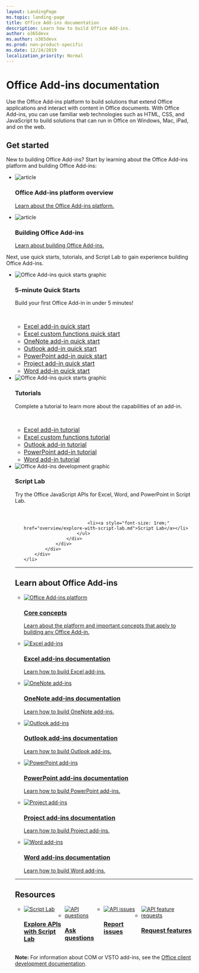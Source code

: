 ```yaml
---
layout: LandingPage
ms.topic: landing-page
title: Office Add-ins documentation
description: Learn how to build Office Add-ins.
author: o365devx
ms.author: o365devx
ms.prod: non-product-specific
ms.date: 12/24/2019
localization_priority: Normal
---
```


# Office Add-ins documentation

Use the Office Add-ins platform to build solutions that extend Office applications and interact with content in Office documents. With Office Add-ins, you can use familiar web technologies such as HTML, CSS, and JavaScript to build solutions that can run in Office on Windows, Mac, iPad, and on the web.

<h2>Get started</h2>

<p>New to building Office Add-ins? Start by learning about the Office Add-ins platform and building Office Add-ins:</p>

<ul class="panelContent cardsF cols cols3">
    <li>
        <div class="cardSize">
            <div class="cardPadding">
                <div class="card">
                    <div class="cardImageOuter">
                        <div class="cardImage">
                            <img src="images/index-landing-page/i_article.svg" alt="article" />
                        </div>
                    </div>
                    <div class="cardText">
                        <h3>Office Add-ins platform overview</h3>
                        <p><a href="overview/office-add-ins.md">Learn about the Office Add-ins platform.</a></p>
                    </div>
                </div>
            </div>
        </div>
    </li>
    <li>
        <div class="cardSize">
            <div class="cardPadding">
                <div class="card">
                    <div class="cardImageOuter">
                        <div class="cardImage">
                            <img src="images/index-landing-page/i_article.svg" alt="article" />
                        </div>
                    </div>
                    <div class="cardText">
                        <h3>Building Office Add-ins</h3>
                        <p><a href="overview/office-add-ins-fundamentals.md">Learn about building Office Add-ins.</a></p>
                    </div>
                </div>
            </div>
        </div>
    </li>
</ul>

<p>Next, use quick starts, tutorials, and Script Lab to gain experience building Office Add-ins.</p>

<ul class="cardsK panelContent cols cols3">
    <li>
        <div class="cardSize">
            <div class="cardPadding">
                <div class="card">
                    <div class="cardImageOuter">
                        <div class="cardImage bgdAccent1">
                            <img src="images/index-landing-page/get-started.svg" alt="Office Add-ins quick starts graphic" data-linktype="external" class="x-hidden-focus"/>
                        </div>
                    </div>
                    <div class="cardText">
                        <h3>5-minute Quick Starts</h3>
                        <p>Build your first Office Add-in in under 5 minutes!</p>
                        <br/>
                        <ul>
                            <li><a style="font-size: 1rem;" href="quickstarts/excel-quickstart-jquery.md">Excel add-in quick start</a></li>
                            <li><a style="font-size: 1rem;" href="quickstarts/excel-custom-functions-quickstart.md">Excel custom functions quick start</a></li>
                            <li><a style="font-size: 1rem;" href="quickstarts/onenote-quickstart.md">OneNote add-in quick start</a></li>
                            <li><a style="font-size: 1rem;" href="/outlook/add-ins/quick-start?context=office/dev/add-ins/context">Outlook add-in quick start</a></li>
                            <li><a style="font-size: 1rem;" href="quickstarts/powerpoint-quickstart.md">PowerPoint add-in quick start</a></li>
                            <li><a style="font-size: 1rem;" href="quickstarts/project-quickstart.md">Project add-in quick start</a></li>
                            <li><a style="font-size: 1rem;" href="quickstarts/word-quickstart.md">Word add-in quick start</a></li>
                        </ul>
                    </div>
                </div>
            </div>
        </div>
    </li>
    <li>
        <div class="cardSize">
            <div class="cardPadding">
                <div class="card">
                    <div class="cardImageOuter">
                        <div class="cardImage bgdAccent1">
                            <img src="images/index-landing-page/get-started-2.svg" alt="Office Add-ins quick starts graphic" data-linktype="external" class="x-hidden-focus"/>
                        </div>
                    </div>
                    <div class="cardText">
                        <h3>Tutorials</h3>
                        <p>Complete a tutorial to learn more about the capabilities of an add-in.</p>
                        <br/>
                        <ul>
                            <li><a style="font-size: 1rem;" href="tutorials/excel-tutorial.md">Excel add-in tutorial</a></li>
                            <li><a style="font-size: 1rem;" href="tutorials/excel-tutorial-create-custom-functions.md">Excel custom functions tutorial</a></li>
                            <li><a style="font-size: 1rem;" href="/outlook/add-ins/addin-tutorial?context=office/dev/add-ins/context">Outlook add-in tutorial </a></li>
                            <li><a style="font-size: 1rem;" href="tutorials/powerpoint-tutorial.md">PowerPoint add-in tutorial </a></li>
                            <li><a style="font-size: 1rem;" href="tutorials/word-tutorial.md">Word add-in tutorial </a></li>
                        </ul>
                    </div>
                </div>
            </div>
        </div>
    </li>
    <li>
        <div class="cardSize">
            <div class="cardPadding">
                <div class="card">
                    <div class="cardImageOuter">
                        <div class="cardImage bgdAccent1">
                            <img src="images/index-landing-page/monitor-with-code.svg" alt="Office Add-ins development graphic" data-linktype="external" class="x-hidden-focus"/>
                        </div>
                    </div>
                    <div class="cardText">
                        <h3>Script Lab</h3>
                        <p>Try the Office JavaScript APIs for Excel, Word, and PowerPoint in Script Lab.</p>
                        <br/>
                        <ul style="list-style: none!important;">
                        
                            <li><a style="font-size: 1rem;" href="overview/explore-with-script-lab.md">Script Lab</a></li>
                        </ul>
                    </div>
                </div>
            </div>
        </div>
    </li>
</ul>

---

<h2>Learn about Office Add-ins</h2>

<ul class="cardsM cols cols1">
    <li>
        <a class="card x-hidden-focus" href="overview/office-add-ins.md">
            <div class="cardImageOuter">
                <div class="cardImage">
                    <img src="images/index/blocks.svg" alt="Office Add-ins platform" />
                </div>
            </div>
            <div class="cardText">
                <h3>Core concepts</h3>
                <p>Learn about the platform and important concepts that apply to building any Office Add-in.</p>
            </div>
        </a>
    </li>
</ul>
<ul class="cardsM cols cols3">
    <li>
        <a class="card x-hidden-focus" href="excel/index.md">
        <div class="cardImageOuter">
            <div class="cardImage">
                <img src="images/index/logo-excel.svg" alt="Excel add-ins" />
            </div>
        </div>
        <div class="cardText">
            <h3>Excel add-ins documentation</h3>
            <p>Learn how to build Excel add-ins.</p>
        </div>
        </a>
    </li>
    <li>
        <a class="card x-hidden-focus" href="onenote/index.md">
        <div class="cardImageOuter">
            <div class="cardImage">
                <img src="images/index/logo-onenote.svg" alt="OneNote add-ins" />
            </div>
        </div>
        <div class="cardText">
            <h3>OneNote add-ins documentation</h3>
            <p>Learn how to build OneNote add-ins.</p>
        </div>
        </a>
    </li>
    <li>
        <a class="card x-hidden-focus" href="outlook/index.md">
        <div class="cardImageOuter">
            <div class="cardImage">
                <img src="images/index/logo-outlook.svg" alt="Outlook add-ins" />
            </div>
        </div>
        <div class="cardText">
            <h3>Outlook add-ins documentation</h3>
            <p>Learn how to build Outlook add-ins.</p>
        </div>
        </a>
    </li>
    <li>
        <a class="card x-hidden-focus" href="powerpoint/index.md">
        <div class="cardImageOuter">
            <div class="cardImage">
                <img src="images/index/logo-powerpoint.svg" alt="PowerPoint add-ins" />
            </div>
        </div>
        <div class="cardText">
            <h3>PowerPoint add-ins documentation</h3>
            <p>Learn how to build PowerPoint add-ins.</p>
        </div>
        </a>
    </li>
    <li>
        <a class="card x-hidden-focus" href="project/index.md">
        <div class="cardImageOuter">
            <div class="cardImage">
                <img src="images/index/logo-project-server.svg" alt="Project add-ins" />
            </div>
        </div>
        <div class="cardText">
            <h3>Project add-ins documentation</h3>
            <p>Learn how to build Project add-ins.</p>
        </div>
        </a>
    </li>
    <li>
        <a class="card x-hidden-focus" href="word/index.md">
        <div class="cardImageOuter">
            <div class="cardImage">
                <img src="images/index/logo-word.svg" alt="Word add-ins" />
            </div>
        </div>
        <div class="cardText">
            <h3>Word add-ins documentation</h3>
            <p>Learn how to build Word add-ins.</p>
        </div>
        </a>
    </li>
</ul>

---

<h2>Resources</h2>
<ul class="panelContent cardsF cols cols4" style="display:flex!important;">
    <li>
        <div class="cardSize">
            <div class="cardPadding">
                <div class="card">
                    <div class="cardImageOuter">
                        <div class="cardImage">
                            <a href="overview/explore-with-script-lab.md"><img src="images/index/ScriptLabLogoColor.svg" alt="Script Lab" /></a>
                        </div>
                    </div>
                    <div class="cardText">
                        <a href="overview/explore-with-script-lab.md"><h3>Explore APIs<br/>with Script Lab</h3></a>
                    </div>
                </div>
            </div>
        </div>
    </li>
    <li>
        <div class="cardSize">
            <div class="cardPadding">
                <div class="card">
                    <div class="cardImageOuter">
                        <div class="cardImage">
                            <a href="https://stackoverflow.com/questions/tagged/office-js"><img src="images/index/i_support.svg" alt="API questions" /></a>
                        </div>
                    </div>
                    <div class="cardText">
                        <a href="https://stackoverflow.com/questions/tagged/office-js" target="_blank"><h3>Ask questions</h3></a>
                    </div>
                </div>
            </div>
        </div>
    </li>
    <li>
        <div class="cardSize">
            <div class="cardPadding">
                <div class="card">
                    <div class="cardImageOuter">
                        <div class="cardImage">
                            <a href="https://github.com/officedev/office-js/issues" target="_blank"><img src="images/index/i_bug.svg" alt="API issues" /></a>
                        </div>
                    </div>
                    <div class="cardText">
                        <a href="https://github.com/officedev/office-js/issues" target="_blank"><h3>Report issues</h3></a>
                    </div>
                </div>
            </div>
        </div>
    </li>
    <li>
        <div class="cardSize">
            <div class="cardPadding">
                <div class="card">
                    <div class="cardImageOuter">
                        <div class="cardImage">
                            <a href="https://officespdev.uservoice.com/" target="_blank"><img src="images/index/i_feedback.svg" alt="API feature requests" /></a>
                        </div>
                    </div>
                    <div class="cardText">
                        <a href="https://officespdev.uservoice.com/" target="_blank"><h3>Request features</h3></a>
                    </div>
                </div>
            </div>
        </div>
    </li>
</ul>
<p><b>Note:</b> For information about COM or VSTO add-ins, see the <a href="/office/client-developer/office-client-development" target="_blank">Office client development documentation</a>.</p>